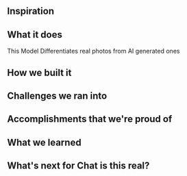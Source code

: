 ## Inspiration

## What it does
This Model Differentiates real photos from AI generated ones 
## How we built it

## Challenges we ran into

## Accomplishments that we're proud of

## What we learned

## What's next for Chat is this real?
